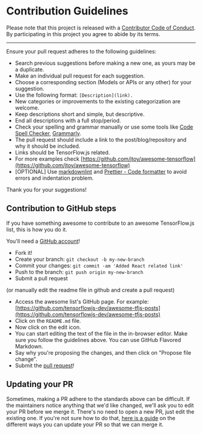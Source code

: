 # Contribution Guidelines

Please note that this project is released with a
[Contributor Code of Conduct](code-of-conduct.md). By participating in this
project you agree to abide by its terms.

---

Ensure your pull request adheres to the following guidelines:

- Search previous suggestions before making a new one, as yours may be a duplicate.
- Make an individual pull request for each suggestion.
- Choose a corresponding section (Models or APIs or any other) for your suggestion.
- Use the following format: `[Description](link).`
- New categories or improvements to the existing categorization are welcome.
- Keep descriptions short and simple, but descriptive.
- End all descriptions with a full stop/period.
- Check your spelling and grammar manually or use some tools like [Code Spell Checker](https://marketplace.visualstudio.com/items?itemName=streetsidesoftware.code-spell-checker), [Grammarly](https://www.grammarly.com/).
- The pull request should include a link to the post/blog/repository and why it should be included.
- Links should be TensorFlow.js related.
- For more examples check [https://github.com/jtoy/awesome-tensorflow](https://github.com/jtoy/awesome-tensorflow)
- [OPTIONAL] Use [markdownlint](https://marketplace.visualstudio.com/items?itemName=DavidAnson.vscode-markdownlint) and [Prettier - Code formatter](https://marketplace.visualstudio.com/items?itemName=esbenp.prettier-vscode) to avoid errors and indentation problem.

Thank you for your suggestions!

## Contribution to GitHub steps

If you have something awesome to contribute to an awesome TensorFlow.js list, this is how you do it.

You'll need a [GitHub account](https://github.com/join)!

- Fork it!
- Create your branch: `git checkout -b my-new-branch`
- Commit your changes: `git commit -am 'Added React related link'`
- Push to the branch: `git push origin my-new-branch`
- Submit a pull request

(or manually edit the readme file in github and create a pull request)

- Access the awesome list's GitHub page. For example: [https://github.com/tensorflowjs-dev/awesome-tfjs-posts](https://github.com/tensorflowjs-dev/awesome-tfjs-posts)
- Click on the `README.md` file.
- Now click on the edit icon.
- You can start editing the text of the file in the in-browser editor. Make sure you follow the guidelines above. You can use GitHub Flavored Markdown.
- Say why you're proposing the changes, and then click on "Propose file change".
- Submit the [pull request](https://help.github.com/en/github/collaborating-with-issues-and-pull-requests/about-pull-requests)!

## Updating your PR

Sometimes, making a PR adhere to the standards above can be difficult.
If the maintainers notice anything that we'd like changed, we'll ask you to
edit your PR before we merge it. There's no need to open a new PR, just edit
the existing one. If you're not sure how to do that,
[here is a guide](https://github.com/RichardLitt/knowledge/blob/master/github/amending-a-commit-guide.md)
on the different ways you can update your PR so that we can merge it.
